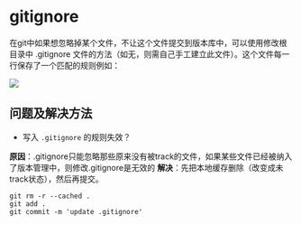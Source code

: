 # gitignore

在git中如果想忽略掉某个文件，不让这个文件提交到版本库中，可以使用修改根目录中 .gitignore 文件的方法（如无，则需自己手工建立此文件）。这个文件每一行保存了一个匹配的规则例如：

![](https://mmbiz.qpic.cn/mmbiz_png/jBonsibgwy67icjkicdOo8fQWaykHBjbaBRicX1FpAdZt5WAR3Jmag88saPQonLOEGTv5Ikl0G7edpnEploWvtiaicxQ/640?wx_fmt=png&tp=webp&wxfrom=5&wx_lazy=1)

## 问题及解决方法

- 写入 `.gitignore` 的规则失效？

__原因__：.gitignore只能忽略那些原来没有被track的文件，如果某些文件已经被纳入了版本管理中，则修改.gitignore是无效的
__解决__：先把本地缓存删除（改变成未track状态），然后再提交。

```
git rm -r --cached .
git add .
git commit -m 'update .gitignore'
```
